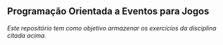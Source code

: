 ## Programação Orientada a Eventos para Jogos
 

*Este repositório tem como objetivo armazenar os exercícios da disciplina citada acima.*
